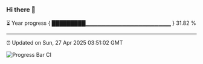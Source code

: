 ### Hi there 👋

⏳ Year progress { █████████▁▁▁▁▁▁▁▁▁▁▁▁▁▁▁▁▁▁▁▁▁ } 31.82 %

---

⏰ Updated on Sun, 27 Apr 2025 03:51:02 GMT

![Progress Bar CI](https://github.com/IshwaranRudhara/GIT-ACTION/workflows/Progress%20Bar%20CI/badge.svg)
